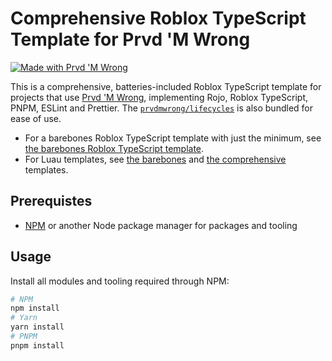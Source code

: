 # Comprehensive Roblox TypeScript Template for Prvd 'M Wrong

[![Made with Prvd 'M Wrong](https://img.shields.io/badge/Made_with-Prvd_'M_Wrong-D15500?logo=data%3Aimage%2Fpng%3Bbase64%2CiVBORw0KGgoAAAANSUhEUgAAAEAAAABACAYAAACqaXHeAAAACXBIWXMAAAsTAAALEwEAmpwYAAAAAXNSR0IArs4c6QAAAARnQU1BAACxjwv8YQUAAAMwSURBVHgB7ZqBddsgEIZ%2FdQJngpIJkmygTFBvUHeCZoPYEzSdIM0EbSeIMkHUCUQ2UCcgdwZsPVmRQEK2bPO9dw8%2FCQwcd3CAgEgkEolEIpHIeZIgIEqplJLvJJzOzOOcpCSRJG%2Fmd27eySRJZKX8zJRjuSa5Mqmw%2BU3Zn9VyB4caLkie1X75gSlADbkmKdRhKEgEBjDIBUzlz9ia6CGQJLd9XWKoAgoctvOWnBRwgx58Qk%2Bo8%2FeYRucZdsMletDLAozpF5geN2QJuU%2BBvhZwj2nivTJ4W8CER9%2FCE2LmmrmPBaSYNnOfzH0sYCoz%2F0dwpHlJVlC6ZPayAKVDXYFpw2H0wjWzrwt4mdcB%2BeKa0csFyAJeoTcnx8CFixs4W4DSO7Vj6TyzcMnk4wIpjovUJdOOC5iRTqEnuyuTsth9%2BrHA5p9Bt7k0wucRWTVOWCvAdHoBPXmkOH0kyS9SxCqhzrNf%2F8b0l7cxWCtg6oHNmJQ8CR6TX4dmrYAVzpcnOwkuoLe4AucDnyzfbZZBs81dknyFniUzkv%2Fmtz3Wtthlpb40zmryGdsl1CeIsvXltTbU5SNEpT0C2yU9NeVW1PkHzhD0XqCNSiQp0GxptlPZWGf%2BZpDLaoicdBSwIyng5h7SpOsRdN2SerShanEC7e3YWErbMVlTJCgoeYQerRArhMTWnF%2Bw605VrIVUb4RCrVIc%2BHyrP2xSwBw6MDpFLuvu1bQZGmy2E0U2zS07CjAbhVOLDSTJrU%2BBdWygxqMguVP6UpUvNR7UeBSq7%2F0hFVyqcUj3WFdr%2FNG1DHLhVwSG3Kxp8k2hL1pDwkvgRVuGrhMhifDkns%2FHqGtDqwJMICMRlrc91vWvK4PLmeALwpK1vAttBcMswPVPPGn7v9DKnpwCZMfFZds7X0qXq%2FJOBZgGh4oOM7TXxQ0OpXAna3K9F%2FiLMDw55AlV1x%2BEgtdoNZxHx7pmKsxXZwIhUcO%2BAyx8GqSGK3yJ0CgdtxfKn0L1GA0qM1f96vOKJn1vhwX0uRrfIAnsHlhIk%2FJExgEP%2B2He92SoUh%2BH5FfYnggJk8We%2Bmzq8%2Fk8JhKJRCKRSCRyzrwDOoDn2zSYOy8AAAAASUVORK5CYII%3D)
](https://github.com/prvdmwrong/prvdmwrong)

This is a comprehensive, batteries-included Roblox TypeScript template for
projects that use [Prvd 'M Wrong](https://github.com/prvdmwrong/prvdmwrong),
implementing Rojo, Roblox TypeScript, PNPM, ESLint and Prettier. The
[`prvdmwrong/lifecycles`](https://prvdmwrong.github.io/prvdmwrong/latest/reference/lifecycles)
is also bundled for ease of use.

- For a barebones Roblox TypeScript template with just the minimum, see
  [the barebones Roblox TypeScript template](../rbxts-barebones).
- For Luau templates, see [the barebones](../luau-barebones) and [the
  comprehensive](../luau-comprehensive) templates.

## Prerequistes

- [NPM](https://www.npmjs.com/) or another Node package manager for packages and tooling

## Usage

Install all modules and tooling required through NPM:

```Bash
# NPM
npm install
# Yarn
yarn install
# PNPM
pnpm install
```
